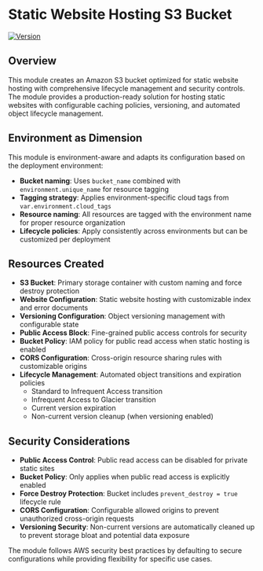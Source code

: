 # Static Website Hosting S3 Bucket

[![Version](https://img.shields.io/badge/version-1.0-blue.svg)](./facets.yaml)

## Overview

This module creates an Amazon S3 bucket optimized for static website hosting with comprehensive lifecycle management and security controls. The module provides a production-ready solution for hosting static websites with configurable caching policies, versioning, and automated object lifecycle management.

## Environment as Dimension

This module is environment-aware and adapts its configuration based on the deployment environment:

- **Bucket naming**: Uses `bucket_name` combined with `environment.unique_name` for resource tagging
- **Tagging strategy**: Applies environment-specific cloud tags from `var.environment.cloud_tags`
- **Resource naming**: All resources are tagged with the environment name for proper resource organization
- **Lifecycle policies**: Apply consistently across environments but can be customized per deployment

## Resources Created

- **S3 Bucket**: Primary storage container with custom naming and force destroy protection
- **Website Configuration**: Static website hosting with customizable index and error documents
- **Versioning Configuration**: Object versioning management with configurable state
- **Public Access Block**: Fine-grained public access controls for security
- **Bucket Policy**: IAM policy for public read access when static hosting is enabled
- **CORS Configuration**: Cross-origin resource sharing rules with customizable origins
- **Lifecycle Management**: Automated object transitions and expiration policies
  - Standard to Infrequent Access transition
  - Infrequent Access to Glacier transition  
  - Current version expiration
  - Non-current version cleanup (when versioning enabled)

## Security Considerations

- **Public Access Control**: Public read access can be disabled for private static sites
- **Bucket Policy**: Only applies when public read access is explicitly enabled
- **Force Destroy Protection**: Bucket includes `prevent_destroy = true` lifecycle rule
- **CORS Configuration**: Configurable allowed origins to prevent unauthorized cross-origin requests
- **Versioning Security**: Non-current versions are automatically cleaned up to prevent storage bloat and potential data exposure

The module follows AWS security best practices by defaulting to secure configurations while providing flexibility for specific use cases.